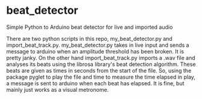 # beat_detector
Simple Python to Arduino beat detector for live and imported audio

There are two python scripts in this repo, my_beat_detector.py and import_beat_track.py. my_beat_detector.py takes in live input and sends a message to arduino when an amplitude threshold has been broken. It is pretty janky. On the other hand import_beat_track.py imports a .wav file and analyses its beats using the librosa library's beat detection algorithm. These beats are given as times in seconds from the start of the file. So, using the package pyglet to play the file and time to measure the time elapsed in play, a message is sent to arduino when each beat has elapsed. It is fine, but mainly just works as a visual metronome.  
